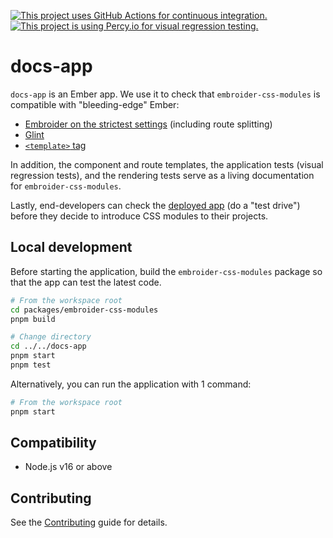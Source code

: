 [![This project uses GitHub Actions for continuous integration.](https://github.com/ijlee2/embroider-css-modules/actions/workflows/ci.yml/badge.svg)](https://github.com/ijlee2/embroider-css-modules/actions/workflows/ci.yml)
[![This project is using Percy.io for visual regression testing.](https://percy.io/static/images/percy-badge.svg)](https://percy.io/Isaac/embroider-css-modules)

# docs-app

`docs-app` is an Ember app. We use it to check that `embroider-css-modules` is compatible with "bleeding-edge" Ember:

- [Embroider on the strictest settings](https://github.com/embroider-build/embroider/#options) (including route splitting)
- [Glint](https://typed-ember.gitbook.io/glint/)
- [`<template>` tag](https://github.com/ember-template-imports/ember-template-imports)

In addition, the component and route templates, the application tests (visual regression tests), and the rendering tests serve as a living documentation for `embroider-css-modules`.

Lastly, end-developers can check the [deployed app](https://embroider-css-modules.netlify.app/) (do a "test drive") before they decide to introduce CSS modules to their projects.


## Local development

Before starting the application, build the `embroider-css-modules` package so that the app can test the latest code.

```sh
# From the workspace root
cd packages/embroider-css-modules
pnpm build

# Change directory
cd ../../docs-app
pnpm start
pnpm test
```

Alternatively, you can run the application with 1 command:

```sh
# From the workspace root
pnpm start
```


## Compatibility

* Node.js v16 or above


## Contributing

See the [Contributing](../CONTRIBUTING.md) guide for details.
